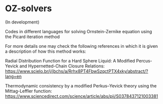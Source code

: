 # OZ-solvers
(In development)

Codes in different languages for solving Ornstein-Zernike equation using the Picard iteration method

For more details one may check the following references in which it is given a description of how this method works:

Radial Distribution Function for a Hard Sphere Liquid: A Modified Percus-Yevick and Hypernetted-Chain Closure Relations: https://www.scielo.br/j/jbchs/a/Rrhx8PT4FbwSzqctPTX4xky/abstract/?lang=en

Thermodynamic consistency by a modified Perkus–Yevick theory using the Mittag-Leffler function: https://www.sciencedirect.com/science/article/abs/pii/S0378437121003381
